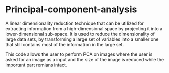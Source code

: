 # Principal-component-analysis

A linear dimensionality reduction technique that can be utilized for extracting information from a high-dimensional space by projecting it into a lower-dimensional sub-space.
It is used to reduce the dimensionality of large data sets, by transforming a large set of variables into a smaller one that still contains most of the information in the large set.

This code allows the user to perform PCA on images where the user is asked for an image as a input and the size of the image is reduced while the important part remians intact.
